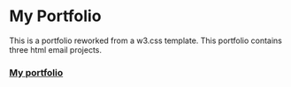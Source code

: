 # My Portfolio

This is a portfolio reworked from a w3.css template. This portfolio contains three html email projects.

### [My portfolio](https://robert-dor.github.io/my-portfolio/)